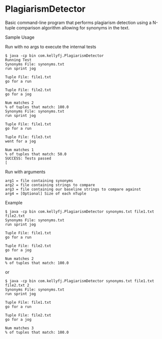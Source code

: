 # PlagiarismDetector
Basic command-line program that performs plagiarism detection using a N-tuple comparison algorithm allowing for synonyms in the text.

Sample Usage

Run with no args to execute the internal tests
```
$ java -cp bin com.kellyfj.PlagiarismDetector
Running Test
Synonyms File: synonyms.txt
run sprint jog

Tuple File: file1.txt
go for a run

Tuple File: file2.txt
go for a jog

Num matches 2
% of tuples that match: 100.0
Synonyms File: synonyms.txt
run sprint jog

Tuple File: file1.txt
go for a run

Tuple File: file3.txt
went for a jog

Num matches 1
% of tuples that match: 50.0
SUCCESS: Tests passed
[
```

Run with arguments 
```
arg1 = file containing synonyms
arg2 = file containing strings to compare
arg3 = file containing our baseline strings to compare against
arg4 = [Optional] Size of each nTuple
```

Example
```
$ java -cp bin com.kellyfj.PlagiarismDetector synonyms.txt file1.txt file2.txt 
Synonyms File: synonyms.txt
run sprint jog

Tuple File: file1.txt
go for a run

Tuple File: file2.txt
go for a jog

Num matches 2
% of tuples that match: 100.0
```
or
```
$ java -cp bin com.kellyfj.PlagiarismDetector synonyms.txt file1.txt file2.txt 2
Synonyms File: synonyms.txt
run sprint jog

Tuple File: file1.txt
go for a run

Tuple File: file2.txt
go for a jog

Num matches 3
% of tuples that match: 100.0
```
